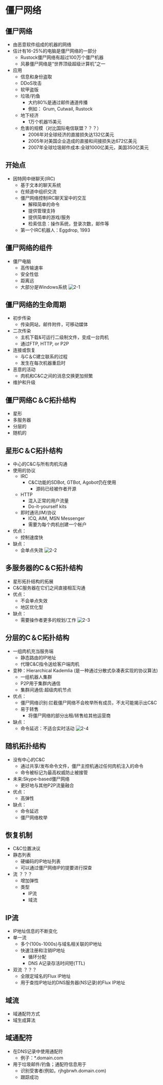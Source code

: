 # 僵尸网络

## 僵尸网络
- 由恶意软件组成的机器的网络
- 估计有16-25%的电脑是僵尸网络的一部分
   - Rustock僵尸网络有超过100万个僵尸机器
   - 风暴僵尸网络是“世界顶级超级计算机”之一
- 应用
   - 信息和身份盗取
   - DDoS攻击
   - 软甲盗版
   - 垃圾/钓鱼
      - 大约80%是通过邮件通道传播
      - 例如： Grum, Cutwail, Rustock 
   - 地下经济
      - 1万个机器15美元
   - 危害的规模（对比国际电信联盟？？？）
      - 2006年对全球经济的直接损失达132亿美元
      - 2005年对美国企业造成的直接和间接损失达672亿美元
      - 2007年全球垃圾邮件成本:全球1000亿美元，美国350亿美元

## 开始点
- 因特网中继聊天(IRC)
   - 基于文本的聊天系统
   - 在频道中组织交流
   - 僵尸网络控制IRC聊天室中的交互
      - 解释简单的命令
      - 提供管理支持
      - 提供简单的游戏/服务
      - 检索信息：操作系统，登录次数，邮件等
   - 第一个IRC机器人：Eggdrop, 1993 

## 僵尸网络的组件
- 僵尸电脑
   - 高传输速率
   - 安全性低
   - 距离远
   - 大部分是Windows系统
![2-1](./img/2-1.jpg)

## 僵尸网络的生命周期
- 初步传染
   - 传染网站，邮件附件，可移动媒体
- 二次传染
   - 主机下载&可运行二级制文件，变成一台肉机
   - 通过FTP, HTTP, or P2P 
- 连接或恢复
   - 与C＆C建立联系的过程
   - 发生在每次机器重启时
- 恶意的活动
   - 肉机和C&C之间的消息交换更加频繁
- 维护和升级

## 僵尸网络C＆C拓扑结构
- 星形
- 多服务器
- 分层的
- 随机的

## 星形C＆C拓扑结构
- 中心的C&C与所有肉机沟通
- 使用的协议
   - IRC
      - C&C功能的SDBot, GTBot, Agobot仍在使用
         - 源码已经被作者开源
   - HTTP
      - 混入正常的用户流量
      - Do-it-yourself kits 
   - 即时通讯(IM)协议
      - ICQ, AIM, MSN Messenger
      - 需要为每个肉机创建一个帐户
- 优点：
   - 控制速度快
- 缺点：
   - 会单点失效
![2-2](./img/2-2.jpg)

## 多服务器的C＆C拓扑结构
- 星形拓扑结构的拓展
- C&C服务器在它们之间直接相互沟通
- 优点：
   - 不会单点失效
   - 地区优化型
- 缺点：
   - 需要操作者更多的规划/工作
![2-3](./img/2-3.jpg)

## 分层的C＆C拓扑结构
- 一组肉机充当服务端
   - 静态路由的IP地址
   - 代理C&C指令送给客户端肉机
- 变种：Hierarchical Kademlia (是一种通过分散式杂凑表实现的协议算法)
   - 一组机器人集群
   - P2P用于集群内通信
   - 集群间通信:超级肉机节点
- 优点：
   - 僵尸网络识别:拦截僵尸网络不会枚举所有成员，不太可能揭示出C&C
   - 易于转售
      - 将僵尸网络的部分出租/转售给其他运营商
- 缺点：
   - 命令延迟：不适合实时活动
![2-4](./img/2-4.jpg)

## 随机拓扑结构
- 没有中心的C&C
   - 通过共享/发布命令文件，僵尸主控机通过任何肉机注入的命令
   - 命令被标记为最高权威防止被接管
- 未来:Skype-based僵尸网络
   - 更好地与其他P2P流量融合
- 优点：
   - 高弹性
- 缺点：
   - 命令延迟
   - 僵尸网络枚举

## 恢复机制
- C&C位置决议
- 静态列表
   - 硬编码的IP地址列表
   - 可以通过僵尸网络IP的提要进行探查
- 流   ？？？
   - 增加弹性
   - 类型
      - IP流
      - 域流

## IP流
- IP地址信息的不断变化
- 单一流
   - 多个(100s-1000s)与域名相关联的IP地址
   - 快速注册和注销IP地址
      - 循环分配
      - DNS A记录存活时间短(TTL)
- 双流   ？？？
   - 全限定域名的Flux IP地址
   - 用于查找IP地址的DNS服务器(NS记录)的Flux IP地址

## 域流
- 域通配符方式
- 域生成算法

## 域通配符
- 在DNS记录中使用通配符
   - 例子：*.domain.com
- 用于垃圾邮件/钓鱼；通配符信息用于
   - 识别受害者(例如，rjhgbrwh.domain.com) 
   - 跟踪成功

## 